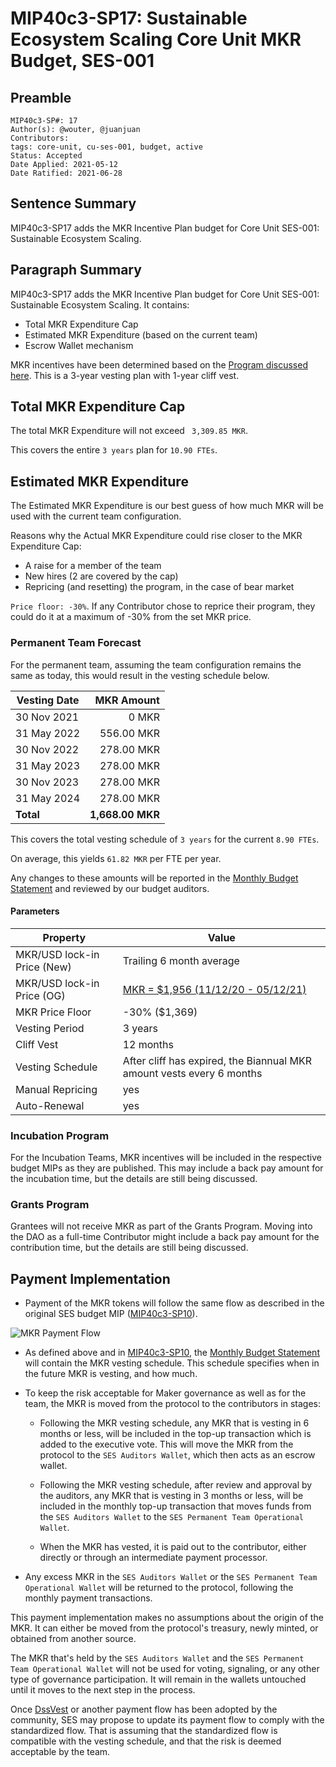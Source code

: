 # MIP40c3-SP17: Sustainable Ecosystem Scaling Core Unit MKR Budget, SES-001

## Preamble

```
MIP40c3-SP#: 17
Author(s): @wouter, @juanjuan
Contributors:
tags: core-unit, cu-ses-001, budget, active
Status: Accepted
Date Applied: 2021-05-12
Date Ratified: 2021-06-28
```

## Sentence Summary

MIP40c3-SP17 adds the MKR Incentive Plan budget for Core Unit SES-001: Sustainable Ecosystem Scaling.

## Paragraph Summary

MIP40c3-SP17 adds the MKR Incentive Plan budget for Core Unit SES-001: Sustainable Ecosystem Scaling. It contains:
- Total MKR Expenditure Cap
- Estimated MKR Expenditure (based on the current team)
- Escrow Wallet mechanism

MKR incentives have been determined based on the [Program discussed here](https://forum.makerdao.com/t/pre-mip-discussion-an-alternative-mkr-compensation-plan/8000). This is a 3-year vesting plan with 1-year cliff vest.

## Total MKR Expenditure Cap

The total MKR Expenditure will not exceed ` 3,309.85 MKR`.

This covers the entire `3 years` plan for `10.90 FTEs`.

## Estimated MKR Expenditure

The Estimated MKR Expenditure is our best guess of how much MKR will be used with the current team configuration.

Reasons why the Actual MKR Expenditure could rise closer to the MKR Expenditure Cap:
- A raise for a member of the team
- New hires (2 are covered by the cap)
- Repricing (and resetting) the program, in the case of bear market

`Price floor: -30%`. If any Contributor chose to reprice their program, they could do it at a maximum of -30% from the set MKR price.

### Permanent Team Forecast

For the permanent team, assuming the team configuration remains the same as today, this would result in the vesting schedule below.

| Vesting Date     |       MKR Amount |
|------------------|-----------------:|
| 30 Nov 2021      |            0 MKR |
| 31 May 2022      |       556.00 MKR |
| 30 Nov 2022      |       278.00 MKR |
| 31 May 2023      |       278.00 MKR |
| 30 Nov 2023      |       278.00 MKR |
| 31 May 2024      |       278.00 MKR |
| **Total**        | **1,668.00 MKR** |

This covers the total vesting schedule of `3 years` for the current `8.90 FTEs`.

On average, this yields `61.82 MKR` per FTE per year.

Any changes to these amounts will be reported in the [Monthly Budget Statement](https://github.com/makerdao-ses/transparency-reporting/tree/main/Monthly%20Budget%20Statements) and reviewed by our budget auditors.

#### Parameters

| Property | Value |
| -------- | -------- |
| MKR/USD lock-in Price (New) | Trailing 6 month average |
| MKR/USD lock-in Price (OG)  | [MKR = $1,956 (11/12/20 - 05/12/21)](https://www.investing.com/crypto/maker/mkr-usd-historical-data)
| MKR Price Floor       | -30% ($1,369)                 |
| Vesting Period        | 3 years                  |
| Cliff Vest            | 12 months                |
| Vesting Schedule      | After cliff has expired, the Biannual MKR amount vests every 6 months |
| Manual Repricing      | yes                      |
| Auto-Renewal          | yes                      |

### Incubation Program

For the Incubation Teams, MKR incentives will be included in the respective budget MIPs as they are published. This may include a back pay amount for the incubation time, but the details are still being discussed.

### Grants Program

Grantees will not receive MKR as part of the Grants Program. Moving into the DAO as a full-time Contributor might include a back pay amount for the contribution time, but the details are still being discussed.

## Payment Implementation

* Payment of the MKR tokens will follow the same flow as described in the original SES budget MIP ([MIP40c3-SP10](https://forum.makerdao.com/t/mip40c3-sp10-modify-core-unit-budget-ses-001/7369#multi-sig-wallets)).

![MKR Payment Flow](https://github.com/makerdao/mips/blob/master/MIP40/MIP40c3-Subproposals/supporting_materials/MIP40c3-SP17/mkr_payment_flow.png)

* As defined above and in [MIP40c3-SP10](https://forum.makerdao.com/t/mip40c3-sp10-modify-core-unit-budget-ses-001/7369#multi-sig-wallets), the [Monthly Budget Statement](https://github.com/makerdao-ses/transparency-reporting/tree/main/Monthly%20Budget%20Statements) will contain the MKR vesting schedule. This schedule specifies when in the future MKR is vesting, and how much.

* To keep the risk acceptable for Maker governance as well as for the team, the MKR is moved from the protocol to the contributors in stages:

  * Following the MKR vesting schedule, any MKR that is vesting in 6 months or less, will be included in the top-up transaction which is added to the executive vote. This will move the MKR from the protocol to the `SES Auditors Wallet`, which then acts as an escrow wallet.

  * Following the MKR vesting schedule, after review and approval by the auditors, any MKR that is vesting in 3 months or less, will be included in the monthly top-up transaction that moves funds from the `SES Auditors Wallet` to the `SES Permanent Team Operational Wallet`.

  * When the MKR has vested, it is paid out to the contributor, either directly or through an intermediate payment processor.

* Any excess MKR in the `SES Auditors Wallet` or the `SES Permanent Team Operational Wallet` will be returned to the protocol, following the monthly payment transactions.

This payment implementation makes no assumptions about the origin of the MKR. It can either be moved from the protocol's treasury, newly minted, or obtained from another source.

The MKR that's held by the `SES Auditors Wallet` and the `SES Permanent Team Operational Wallet` will not be used for voting, signaling, or any other type of governance participation. It will remain in the wallets untouched until it moves to the next step in the process.

Once [DssVest](https://forum.makerdao.com/t/mip-54-dssvest/8025) or another payment flow has been adopted by the community, SES may propose to update its payment flow to comply with the standardized flow. That is assuming that the standardized flow is compatible with the vesting schedule, and that the risk is deemed acceptable by the team.
